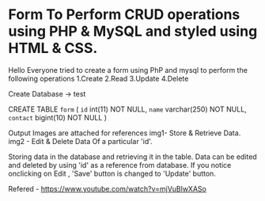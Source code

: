 # Form To Perform CRUD operations using PHP & MySQL and styled using HTML & CSS.
Hello Everyone tried to create a form using PhP and mysql to perform the following operations
1.Create
2.Read
3.Update
4.Delete

Create Database -> test

CREATE TABLE `form` (
  `id` int(11) NOT NULL,
  `name` varchar(250) NOT NULL,
  `contact` bigint(10) NOT NULL
) 

Output Images are attached for references
img1- Store & Retrieve Data.
img2 - Edit & Delete Data Of a particular 'id'.

Storing data in the database and retrieving it in the table.
Data can be edited and deleted by using 'id' as a reference from database.
If you notice onclicking on Edit , 'Save' button is changed to 'Update' button.


Refered - https://www.youtube.com/watch?v=mjVuBlwXASo
